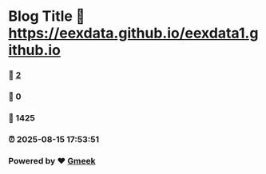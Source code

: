 # Blog Title :link: https://eexdata.github.io/eexdata1.github.io 
### :page_facing_up: [2](https://eexdata.github.io/eexdata1.github.io/tag.html) 
### :speech_balloon: 0 
### :hibiscus: 1425 
### :alarm_clock: 2025-08-15 17:53:51 
### Powered by :heart: [Gmeek](https://github.com/Meekdai/Gmeek)
